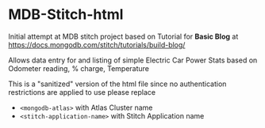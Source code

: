 # MDB-Stitch-html
Initial attempt at MDB stitch project
based on Tutorial for **Basic Blog** at https://docs.mongodb.com/stitch/tutorials/build-blog/

Allows data entry for and listing of simple Electric Car Power Stats based on Odometer reading, % charge, Temperature

This is a "sanitized" version of the html file since no authentication restrictions are applied
to use please replace
- `<mongodb-atlas>` with Atlas Cluster name
- `<stitch-application-name>` with Stitch Application name
